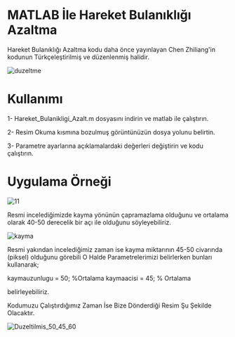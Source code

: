 # MATLAB İle Hareket Bulanıklığı Azaltma
Hareket Bulanıklığı Azaltma kodu daha önce yayınlayan Chen Zhiliang'in kodunun Türkçeleştirilmiş ve düzenlenmiş halidir. 

![duzeltme](https://user-images.githubusercontent.com/48344066/76417992-e96e4a00-63ae-11ea-9f4e-7df676233be4.PNG)

# Kullanımı

1- Hareket_Bulanikligi_Azalt.m dosyasını indirin ve matlab ile çalıştırın. 

2- Resim Okuma kısmına bozulmuş görüntünüzün dosya yolunu belirtin.

3- Parametre ayarlarına açıklamalardaki değerleri değiştirin ve kodu çalıştırın.

# Uygulama Örneği

![11](https://user-images.githubusercontent.com/48344066/76417441-ed4d9c80-63ad-11ea-9243-594a1457c585.jpg)

Resmi incelediğimizde kayma yönünün çapramazlama olduğunu ve ortalama olarak 40-50 derecelik bir açı ile olduğunu söyleyebiliriz. 

![kayma](https://user-images.githubusercontent.com/48344066/76417723-6c42d500-63ae-11ea-8229-f14f650143d3.PNG)

Resmi yakından incelediğimiz zaman ise kayma miktarının 45-50 civarında (piksel) olduğunu görebili
O Halde Parametrelerimizi belirlerken bunları kullanarak;

kaymauzunlugu = 50;       %Ortalama
kaymaacisi = 45;    % Ortalama 

belirleyebiliriz.

Kodumuzu Çalıştırdığımız Zaman İse Bize Dönderdiği Resim Şu Şekilde Olacaktır.

![Duzeltilmis_50_45_60](https://user-images.githubusercontent.com/48344066/76417884-bb890580-63ae-11ea-9351-0aa10e554312.png)

